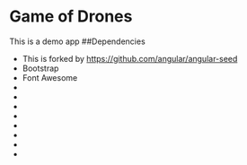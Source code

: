 # Game of Drones
This is a demo app
##Dependencies
- This is forked by https://github.com/angular/angular-seed
- Bootstrap
- Font Awesome
- [bower]: http://bower.io
- [npm]: https://www.npmjs.org/
- [node]: http://nodejs.org
- [protractor]: https://github.com/angular/protractor
- [jasmine]: http://jasmine.github.io
- [karma]: http://karma-runner.github.io
- [travis]: https://travis-ci.org/
- [http-server]: https://github.com/nodeapps/http-server

